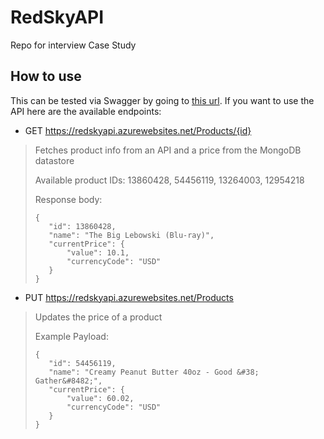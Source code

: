 # RedSkyAPI
Repo for interview Case Study

## How to use
This can be tested via Swagger by going to [this url](https://redskyapi.azurewebsites.net/swagger/index.html). If you want to use the API here are the available endpoints:

- GET https://redskyapi.azurewebsites.net/Products/{id}
>Fetches product info from an API and a price from the MongoDB datastore
>
> Available product IDs: 13860428, 54456119, 13264003, 12954218
> 
> Response body:
>
>```
>{
>    "id": 13860428,
>    "name": "The Big Lebowski (Blu-ray)",
>    "currentPrice": {
>        "value": 10.1,
>        "currencyCode": "USD"
>    }
>}
>```

- PUT https://redskyapi.azurewebsites.net/Products
> Updates the price of a product
>
> Example Payload: 
>```
>{
>    "id": 54456119,
>    "name": "Creamy Peanut Butter 40oz - Good &#38; Gather&#8482;",
>    "currentPrice": {
>        "value": 60.02,
>        "currencyCode": "USD"
>    }
>}
>```

